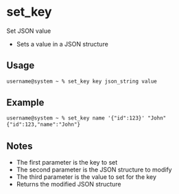 # set_key

Set JSON value

- Sets a value in a JSON structure

## Usage

```txt
username@system ~ % set_key key json_string value
```

## Example

```txt
username@system ~ % set_key name '{"id":123}' "John"
{"id":123,"name":"John"}
```

## Notes

- The first parameter is the key to set
- The second parameter is the JSON structure to modify
- The third parameter is the value to set for the key
- Returns the modified JSON structure
